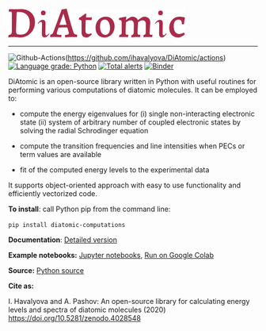 ![](./doc/logo.png)

---

![Github-Actions](https://github.com/ihavalyova/DiAtomic/workflows/build/badge.svg?branch=master)(https://github.com/ihavalyova/DiAtomic/actions)
[![Language grade: Python](https://img.shields.io/lgtm/grade/python/g/ihavalyova/DiAtomic.svg?logo=lgtm&logoWidth=18)](https://lgtm.com/projects/g/ihavalyova/DiAtomic/context:python)
[![Total alerts](https://img.shields.io/lgtm/alerts/g/ihavalyova/DiAtomic.svg?logo=lgtm&logoWidth=18)](https://lgtm.com/projects/g/ihavalyova/DiAtomic/alerts/)
[![Binder](https://mybinder.org/badge_logo.svg)](https://mybinder.org/v2/gh/ihavalyova/DiAtomic/master)

<!-- https://mybinder.org/v2/gh/ihavalyova/DiAtomic/master -->

DiAtomic is an open-source library written in Python with useful routines for performing various computations of diatomic molecules. It can be employed to:

- compute the energy eigenvalues for (i) single non-interacting electronic state (ii) system of arbitrary number of coupled electronic states by solving the radial Schrodinger equation

- compute the transition frequencies and line intensities when PECs or term values are available

- fit of the computed energy levels to the experimental data

It supports object-oriented approach with easy to use functionality and efficiently vectorized code.

**To install**: call Python pip from the command line:

```pip install diatomic-computations```

**Documentation**: <a href="https://github.com/ihavalyova/DiAtomic/blob/master/doc/Diatomic.md" target="_blank">Detailed version</a>

**Example notebooks:** <a href="https://github.com/ihavalyova/DiAtomic/blob/master/doc/" target="_blank">Jupyter notebooks</a>, <a href="https://github.com/ihavalyova/DiAtomic/blob/master/doc/" target="_blank">Run on Google Colab</a>

**Source:** <a href="https://github.com/ihavalyova/DiAtomic/tree/master/diatomic" target="_blank">Python source</a>

**Cite as:**

I. Havalyova and A. Pashov: Аn open-source library for calculating energy levels and spectra of diatomic molecules (2020) https://doi.org/10.5281/zenodo.4028548

